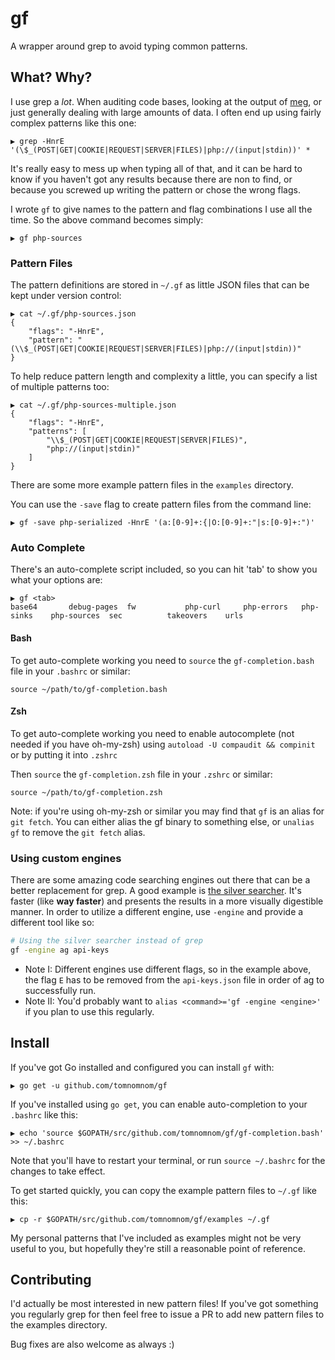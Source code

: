 # gf

A wrapper around grep to avoid typing common patterns.

## What? Why?

I use grep a *lot*. When auditing code bases, looking at the output of [meg](https://github.com/tomnomnom/meg),
or just generally dealing with large amounts of data. I often end up using fairly complex patterns like this one:

```
▶ grep -HnrE '(\$_(POST|GET|COOKIE|REQUEST|SERVER|FILES)|php://(input|stdin))' *
```

It's really easy to mess up when typing all of that, and it can be hard to know if you haven't got any
results because there are non to find, or because you screwed up writing the pattern or chose the wrong flags.

I wrote `gf` to give names to the pattern and flag combinations I use all the time. So the above command
becomes simply:

```
▶ gf php-sources
```

### Pattern Files

The pattern definitions are stored in `~/.gf` as little JSON files that can be kept under version control:

```
▶ cat ~/.gf/php-sources.json
{
    "flags": "-HnrE",
    "pattern": "(\\$_(POST|GET|COOKIE|REQUEST|SERVER|FILES)|php://(input|stdin))"
}
```

To help reduce pattern length and complexity a little, you can specify a list of multiple patterns too:

```
▶ cat ~/.gf/php-sources-multiple.json
{
    "flags": "-HnrE",
    "patterns": [
        "\\$_(POST|GET|COOKIE|REQUEST|SERVER|FILES)",
        "php://(input|stdin)"
    ]
}
```

There are some more example pattern files in the `examples` directory.

You can use the `-save` flag to create pattern files from the command line:

```
▶ gf -save php-serialized -HnrE '(a:[0-9]+:{|O:[0-9]+:"|s:[0-9]+:")'
```

### Auto Complete

There's an auto-complete script included, so you can hit 'tab' to show you what your options are:

```
▶ gf <tab>
base64       debug-pages  fw           php-curl     php-errors   php-sinks    php-sources  sec          takeovers    urls
```

#### Bash

To get auto-complete working you need to `source` the `gf-completion.bash` file in your `.bashrc` or similar:

```
source ~/path/to/gf-completion.bash
```

#### Zsh

To get auto-complete working you need to enable autocomplete (not needed if you have oh-my-zsh) using `autoload -U compaudit && compinit` or by putting it into `.zshrc`

Then `source` the `gf-completion.zsh` file in your `.zshrc` or similar:

```
source ~/path/to/gf-completion.zsh
```

Note: if you're using oh-my-zsh or similar you may find that `gf` is an alias for `git fetch`. You can either
alias the gf binary to something else, or `unalias gf` to remove the `git fetch` alias.

### Using custom engines

There are some amazing code searching engines out there that can be a better replacement for grep.
A good example is [the silver searcher](https://github.com/ggreer/the_silver_searcher).
It's faster (like **way faster**) and presents the results in a more visually digestible manner.
In order to utilize a different engine, use `-engine` and provide a different tool like so:
```bash
# Using the silver searcher instead of grep
gf -engine ag api-keys
```
* Note I: Different engines use different flags, so in the example above, the flag `E` has to be removed from the `api-keys.json` file in order of ag to successfully run.
* Note II: You'd probably want to `alias <command>='gf -engine <engine>'` if you plan to use this regularly.


## Install

If you've got Go installed and configured you can install `gf` with:

```
▶ go get -u github.com/tomnomnom/gf
```

If you've installed using `go get`, you can enable auto-completion to your `.bashrc` like this:

```
▶ echo 'source $GOPATH/src/github.com/tomnomnom/gf/gf-completion.bash' >> ~/.bashrc
```

Note that you'll have to restart your terminal, or run `source ~/.bashrc` for the changes to
take effect.

To get started quickly, you can copy the example pattern files to `~/.gf` like this:

```
▶ cp -r $GOPATH/src/github.com/tomnomnom/gf/examples ~/.gf
```

My personal patterns that I've included as examples might not be very useful to you, but hopefully
they're still a reasonable point of reference.

## Contributing

I'd actually be most interested in new pattern files! If you've got something you regularly grep for
then feel free to issue a PR to add new pattern files to the examples directory.

Bug fixes are also welcome as always :)
